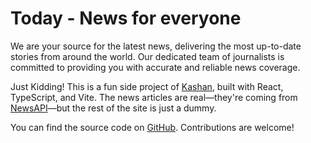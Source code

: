 # Today - News for everyone

We are your source for the latest news, delivering the most up-to-date stories from around the world. Our dedicated team of journalists is committed to providing you with accurate and reliable news coverage.

Just Kidding! This is a fun side project of [Kashan](https://github.com/oikashan), built with React, TypeScript, and Vite. The news articles are real—they're coming from [NewsAPI](https://www.newsapi.org)—but the rest of the site is just a dummy.

You can find the source code on [GitHub](https://github.com/oikashan/today-news).
Contributions are welcome!
